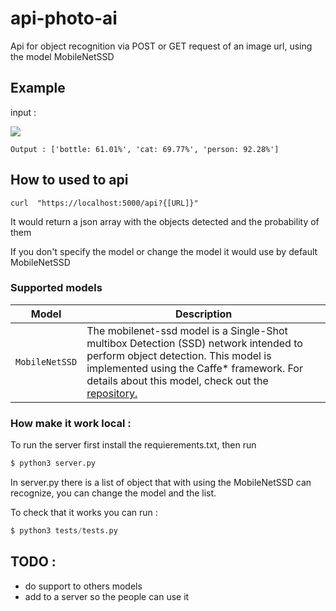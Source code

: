 # api-photo-ai
Api for object recognition via POST or GET request of an image url, using the model MobileNetSSD
## Example 

input :

<img src="https://imagenes.20minutos.es/files/image_656_370/uploads/imagenes/2020/01/29/meme-de-una-mujer-gritando-me-dijiste-que-a-un-gato.jpeg">

`````shell
Output : ['bottle: 61.01%', 'cat: 69.77%', 'person: 92.28%']
`````

## How to used to api
````shell
curl  "https://localhost:5000/api?{[URL]}"
````
It would return a json array with the objects detected and the probability of them

If you don't specify the model or change the model it would use by default MobileNetSSD

### Supported models
| Model | Description |
| --- | --- |
| `MobileNetSSD` | The mobilenet-ssd model is a Single-Shot multibox Detection (SSD) network intended to perform object detection. This model is implemented using the Caffe* framework. For details about this model, check out the<a href="https://github.com/chuanqi305/MobileNet-SSD"> repository.</a> |
### How make it  work local :

To run the server first install the requierements.txt, then run 
`````python
$ python3 server.py
`````
In server.py there is a list of object that with using the MobileNetSSD can recognize, you can change the model and the list.

To check that it works you can run :
````python 
$ python3 tests/tests.py

``````

## TODO :

- do support to others models
- add to a server so the people can use it 
